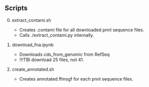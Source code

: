 ## Scripts

0. extract_contami.sh
	* Creates .contami file for all downloaded pnnl sequence files.
	* Calls ./extract_contami.py internally.

0. download_fna.ipynb
	* Downloads cds_from_genomic from RefSeq
	* !!!TBI download 25 files, not 41.

0. create_annotated.sh
	* Creates annotated.ffmsgf for each pnnl sequence files.

